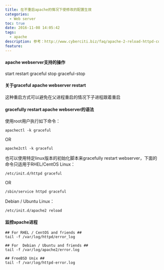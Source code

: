 ```yaml
---
title: 在不重启apache的情况下使修改的配置生效
categories:
  - Web server
toc: true
date: 2016-11-08 14:05:42
tags:
  - apache
description: 参考：http://www.cyberciti.biz/faq/apache-2-reload-httpd-config-file-unix-linux-command/
feature:
---
```

#### apache webserver支持的操作
start
restart
graceful
stop
graceful-stop

#### 关于graceful apache webserver restart
这种重启方式可以避免在父进程重启的情况下子进程跟着重启

#### gracefully restart apache webserver的语法
使用root用户执行如下命令：
```
apachectl -k graceful
```
OR
```
apache2ctl -k graceful
```
<!-- more  -->
也可以使用特定linux版本的初始化脚本来gracefully restart webserver，下面的命令只适用于RHEL/CentOS Linux：
```
/etc/init.d/httpd graceful
```
OR
```
/sbin/service httpd graceful
```
Debian / Ubuntu Linux：
```
/etc/init.d/apache2 reload
```

#### 监控apache进程
```
## For RHEL / CentOS and friends ##
tail -f /var/log/httpd/error_log
 
## For  Debian / Ubuntu and friends ##
tail -f /var/log/apache2/error.log
 
## FreeBSD Unix ##
tail -f /var/log/httpd-error.log
```
